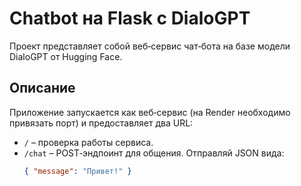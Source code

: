 # Chatbot на Flask с DialoGPT

Проект представляет собой веб‑сервис чат‑бота на базе модели DialoGPT от Hugging Face.

## Описание

Приложение запускается как веб‑сервис (на Render необходимо привязать порт) и предоставляет два URL:
- `/` – проверка работы сервиса.
- `/chat` – POST‑эндпоинт для общения. Отправляй JSON вида:
  ```json
  { "message": "Привет!" }
